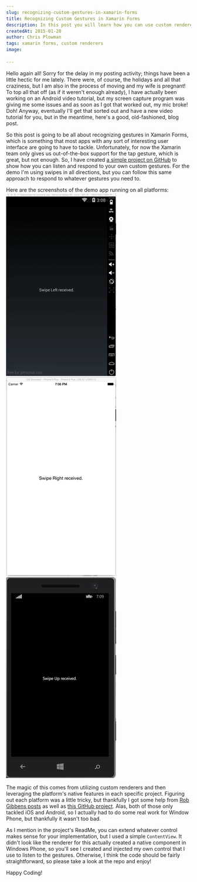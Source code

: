 ```yaml
---
slug: recognizing-custom-gestures-in-xamarin-forms
title: Recognizing Custom Gestures in Xamarin Forms
description: In this post you will learn how you can use custom renderers in order to react to gestures not natively supported in Xamarin Forms.
createdAt: 2015-01-20
author: Chris Plowman
tags: xamarin forms, custom renderers
image: 

---
```


Hello again all! Sorry for the delay in my posting activity; things have been a little hectic for me lately. There were, of course, the holidays and all that craziness, but I am also in the process of moving and my wife is pregnant! To top all that off (as if it weren't enough already), I have actually been working on an Android video tutorial, but my screen capture program was giving me some issues and as soon as I got that worked out, my mic broke! Doh! Anyway, eventually I'll get that sorted out and have a new video tutorial for you, but in the meantime, here's a good, old-fashioned, blog post.

So this post is going to be all about recognizing gestures in Xamarin Forms, which is something that most apps with any sort of interesting user interface are going to have to tackle. Unfortunately, for now the Xamarin team only gives us out-of-the-box support for the tap gesture, which is great, but not enough. So, I have created [a simple project on GitHub](https://github.com/JC-Chris/Xamarin-Gestures-Demo) to show how you can listen and respond to your own custom gestures. For the demo I'm using swipes in all directions, but you can follow this same approach to respond to whatever gestures you need to.

Here are the screenshots of the demo app running on all platforms:
![Android Screenshot](/images/for-posts/XamarinFormsGestures/androidGesture.gif)
![iOS Screenshot](/images/for-posts/XamarinFormsGestures/iosGesture.gif)
![Windows Phone Screenshot](/images/for-posts/XamarinFormsGestures/windowsGesture.gif)
	
The magic of this comes from utilizing custom renderers and then leveraging the platform's native features in each specific project. Figuring out each platform was a little tricky, but thankfully I got some help from [Rob Gibbens posts](http://arteksoftware.com/gesture-recognizers-with-xamarin-forms/) as well as [this GitHub project](https://github.com/tkowalczyk/SimpleCustomGestureFrame). Alas, both of those only tackled iOS and Android, so I actually had to do some real work for Window Phone, but thankfully it wasn't too bad.

As I mention in the project's ReadMe, you can extend whatever control makes sense for your implementation, but I used a simple `ContentView`. It didn't look like the renderer for this actually created a native component in Windows Phone, so you'll see I created and injected my own control that I use to listen to the gestures. Otherwise, I think the code should be fairly straightforward, so please take a look at the repo and enjoy!

Happy Coding!

